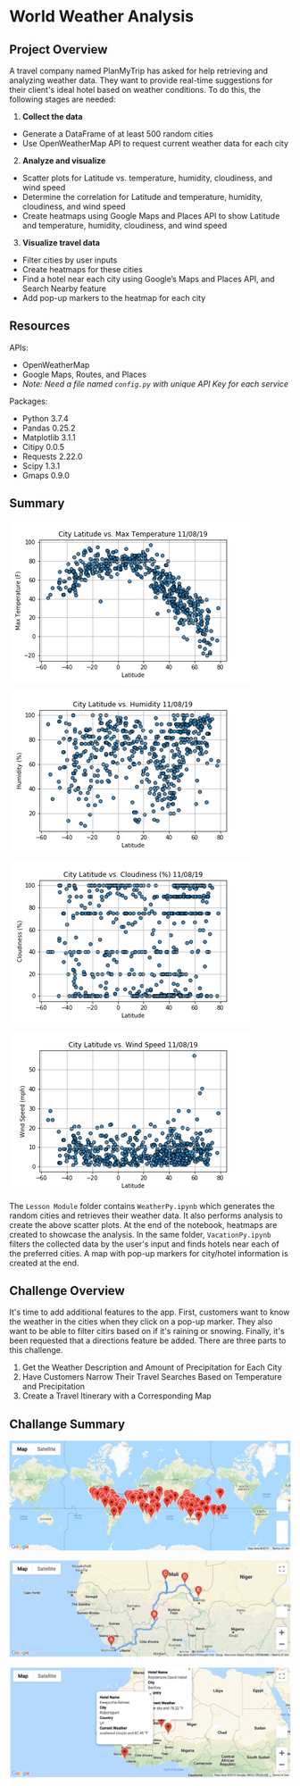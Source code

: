 # World Weather Analysis

## Project Overview
A travel company named PlanMyTrip has asked for help retrieving and analyzing weather data. They want to provide real-time suggestions for their client's ideal hotel based on weather conditions. To do this, the following stages are needed:
1) **Collect the data**
- Generate a DataFrame of at least 500 random cities
- Use OpenWeatherMap API to request current weather data for each city   
2) **Analyze and visualize**
- Scatter plots for Latitude vs. temperature, humidity, cloudiness, and wind speed
- Determine the correlation for Latitude and temperature, humidity, cloudiness, and wind speed
- Create heatmaps using Google Maps and Places API to show Latitude and temperature, humidity, cloudiness, and wind speed   
3) **Visualize travel data**
- Filter cities by user inputs
- Create heatmaps for these cities
- Find a hotel near each city using Google’s Maps and Places API, and Search Nearby feature
- Add pop-up markers to the heatmap for each city

## Resources
APIs:
- OpenWeatherMap
- Google Maps, Routes, and Places   
- *Note: Need a file named `config.py` with unique API Key for each service*

Packages:
- Python 3.7.4
- Pandas 0.25.2
- Matplotlib 3.1.1
- Citipy 0.0.5
- Requests 2.22.0
- Scipy 1.3.1
- Gmaps 0.9.0

## Summary
![Lat vs Temp Scatter Plot](weather_data/Fig1.png)

![Lat vs Humidity Scatter Plot](weather_data/Fig2.png)

![Lat vs Cloud Scatter Plot](weather_data/Fig3.png)

![Lat vs Wind Scatter Plot](weather_data/Fig4.png)

The `Lesson Module` folder contains `WeatherPy.ipynb` which generates the random cities and retrieves their weather data. It also performs analysis to create the above scatter plots. At the end of the notebook, heatmaps are created to showcase the analysis. In the same folder, `VacationPy.ipynb` filters the collected data by the user's input and finds hotels near each of the preferred cities. A map with pop-up markers for city/hotel information is created at the end. 

## Challenge Overview
It's time to add additional features to the app. First, customers want to know the weather in the cities when they click on a pop-up marker. They also want to be able to filter citirs based on if it's raining or snowing. Finally, it's been requested that a directions feature be added. There are three parts to this challenge.

1) Get the Weather Description and Amount of Precipitation for Each City
2) Have Customers Narrow Their Travel Searches Based on Temperature and Precipitation
3) Create a Travel Itinerary with a Corresponding Map


## Challange Summary
![WeatherPy Vacation Map](Challenge/images/WeatherPy_vacation_map.png)

![WeatherPy Travel Map](Challenge/images/WeatherPy_travel_map.png)

![WeatherPy Travel Map Markers](Challenge/images/WeatherPy_travel_map_markers.png)








